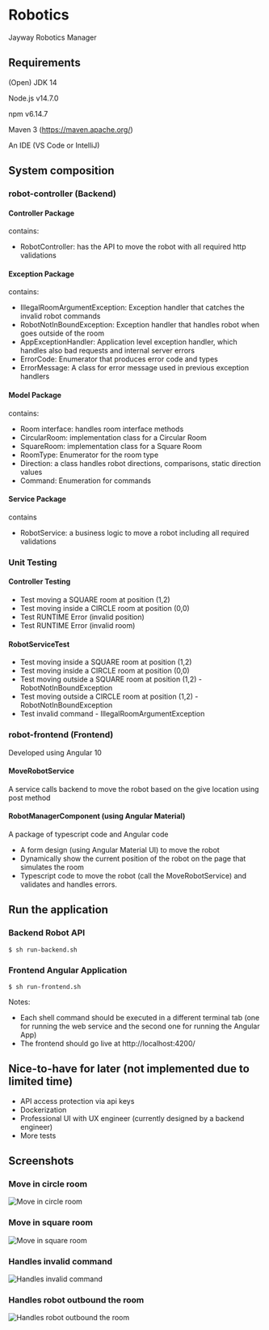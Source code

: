 # Robotics
Jayway Robotics Manager

## Requirements
(Open) JDK 14

Node.js v14.7.0

npm v6.14.7 

Maven 3 (https://maven.apache.org/)

An IDE (VS Code or IntelliJ)

## System composition 

### robot-controller (Backend)
#### Controller Package
contains:
- RobotController: has the API to move the robot with all required http validations

#### Exception Package
contains:
- IllegalRoomArgumentException: Exception handler that catches the invalid robot commands 
- RobotNotInBoundException: Exception handler that handles robot when goes outside of the room
- AppExceptionHandler: Application level exception handler, which handles also bad requests and internal server errors 
- ErrorCode: Enumerator that produces error code and types
- ErrorMessage: A class for error message used in previous exception handlers 

#### Model Package
contains: 
- Room interface: handles room interface methods 
- CircularRoom: implementation class for a Circular Room
- SquareRoom: implementation class for a Square Room 
- RoomType: Enumerator for the room type
- Direction: a class handles robot directions, comparisons, static direction values
- Command: Enumeration for commands 

#### Service Package
contains
- RobotService: a business logic to move a robot including all required validations

### Unit Testing
#### Controller Testing
- Test moving a SQUARE room at position (1,2)
- Test moving inside a CIRCLE room at position (0,0)
- Test RUNTIME Error (invalid position)
- Test RUNTIME Error (invalid room)

#### RobotServiceTest
- Test moving inside a SQUARE room at position (1,2)
- Test moving inside a CIRCLE room at position (0,0)
- Test moving outside a SQUARE room at position (1,2) - RobotNotInBoundException
- Test moving outside a CIRCLE room at position (1,2) - RobotNotInBoundException
- Test invalid command - IllegalRoomArgumentException

### robot-frontend (Frontend)
Developed using Angular 10

#### MoveRobotService 
A service calls backend to move the robot based on the give location using post method

#### RobotManagerComponent (using Angular Material)

A package of typescript code and Angular code 

- A form design (using Angular Material UI) to move the robot
- Dynamically show the current position of the robot on the page that simulates the room
- Typescript code to move the robot (call the MoveRobotService) and validates and handles errors.

## Run the application
### Backend Robot API
```
$ sh run-backend.sh
```
### Frontend Angular Application
```
$ sh run-frontend.sh
```

Notes:
- Each shell command should be executed in a different terminal tab (one for running the web service and the second one for running the Angular App)
- The frontend should go live at http://localhost:4200/

## Nice-to-have for later (not implemented due to limited time)
- API access protection via api keys
- Dockerization
- Professional UI with UX engineer (currently designed by a backend engineer)
- More tests

## Screenshots


### Move in circle room 
![Move in circle room](https://github.com/jSchnitzer1/Robotics/blob/master/screenshots/circle.png)

### Move in square room 
![Move in square room](https://github.com/jSchnitzer1/Robotics/blob/master/screenshots/square.png)

### Handles invalid command
![Handles invalid command](https://github.com/jSchnitzer1/Robotics/blob/master/screenshots/invalid_command.png)

### Handles robot outbound the room
![Handles robot outbound the room](https://github.com/jSchnitzer1/Robotics/blob/master/screenshots/robot_outbound.png)






